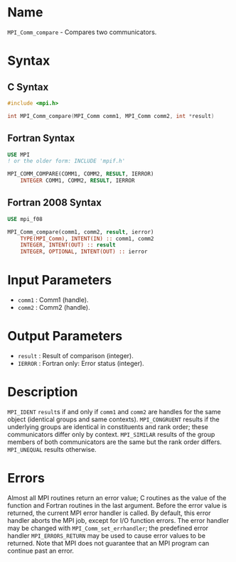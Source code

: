 # Name

`MPI_Comm_compare` - Compares two communicators.

# Syntax

## C Syntax

```c
#include <mpi.h>

int MPI_Comm_compare(MPI_Comm comm1, MPI_Comm comm2, int *result)
```

## Fortran Syntax

```fortran
USE MPI
! or the older form: INCLUDE 'mpif.h'

MPI_COMM_COMPARE(COMM1, COMM2, RESULT, IERROR)
    INTEGER	COMM1, COMM2, RESULT, IERROR
```

## Fortran 2008 Syntax

```fortran
USE mpi_f08

MPI_Comm_compare(comm1, comm2, result, ierror)
    TYPE(MPI_Comm), INTENT(IN) :: comm1, comm2
    INTEGER, INTENT(OUT) :: result
    INTEGER, OPTIONAL, INTENT(OUT) :: ierror
```


# Input Parameters

* `comm1` : Comm1 (handle).
* `comm2` : Comm2 (handle).

# Output Parameters

* `result` : Result of comparison (integer).
* `IERROR` : Fortran only: Error status (integer).

# Description

`MPI_IDENT` `result`s if and only if `comm1` and `comm2` are handles for the
same object (identical groups and same contexts). `MPI_CONGRUENT` results
if the underlying groups are identical in constituents and rank order;
these communicators differ only by context. `MPI_SIMILAR` results of the
group members of both communicators are the same but the rank order
differs. `MPI_UNEQUAL` results otherwise.

# Errors

Almost all MPI routines return an error value; C routines as the value
of the function and Fortran routines in the last argument.
Before the error value is returned, the current MPI error handler is
called. By default, this error handler aborts the MPI job, except for
I/O function errors. The error handler may be changed with
`MPI_Comm_set_errhandler`; the predefined error handler `MPI_ERRORS_RETURN`
may be used to cause error values to be returned. Note that MPI does not
guarantee that an MPI program can continue past an error.
